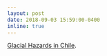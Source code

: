 ```yaml
---
layout: post
date: 2018-09-03 15:59:00-0400 
inline: true
---
```


[Glacial Hazards in Chile]( https://gtr.ukri.org/projects?ref=NE%2FN020693%2F1/). 
